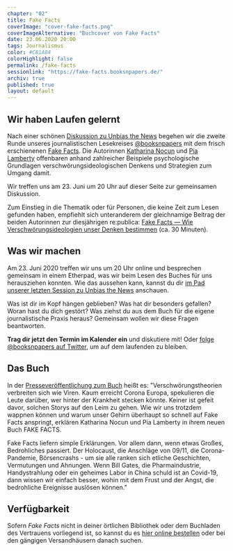 ```yaml
---
chapter: "02"
title: Fake Facts
coverImage: "cover-fake-facts.png"
coverImageAlternative: "Buchcover von Fake Facts"
date: 23.06.2020 20:00
tags: Journalismus
color: #C81A84
colorHighlight: false
permalink: /fake-facts
sessionlink: "https://fake-facts.booksnpapers.de/"
archiv: true
published: true
layout: default
---
```


<section markdown="1">

## Wir haben Laufen gelernt

Nach einer schönen [Diskussion zu Unbias the News](https://unbias-the-news.booksnpapers.de/) begehen wir die zweite Runde unseres journalistischen Lesekreises [@booksnpapers](https://twitter.com/booksnpapers) mit dem frisch erschienenen [Fake Facts](https://www.luebbe.de/quadriga/buecher/gesellschaft/fake-facts/id_7818123). Die Autorinnen [Katharina Nocun](https://twitter.com/kattascha) und [Pia Lamberty](https://twitter.com/_pietz_) offenbaren anhand zahlreicher Beispiele psychologische Grundlagen verschwörungsideologischen Denkens und Strategien zum Umgang damit.

Wir treffen uns am 23. Juni um 20 Uhr auf dieser Seite zur gemeinsamen Diskussion.

Zum Einstieg in die Thematik oder für Personen, die keine Zeit zum Lesen gefunden haben, empfiehlt sich unteranderem der gleichnamige Beitrag der beiden Autorinnen zur diesjährigen re:publica: [Fake Facts — Wie Verschwörungsideologien unser Denken bestimmen](https://www.youtube.com/watch?v=G_CP5bZSv34) (ca. 30 Minuten).

</section>

<section markdown="1">

## Was wir machen

Am 23. Juni 2020 treffen wir uns um 20 Uhr online und besprechen gemeinsam in einem Etherpad, was wir beim Lesen des Buches für uns herausziehen konnten. Wie das aussehen kann, kannst du dir [im Pad unserer letzten Session zu Unbias the News](https://unbias-the-news.booksnpapers.de/) anschauen.

Was ist dir im Kopf hängen geblieben? Was hat dir besonders gefallen? Woran hast du dich gestört? Was ziehst du aus dem Buch für die eigene journalistische Praxis heraus? Gemeinsam wollen wir diese Fragen beantworten.

**Trag dir jetzt den Termin im Kalender ein** und diskutiere mit! Oder [folge @booksnpapers auf Twitter](https://twitter.com/booksnpapers), um auf dem laufenden zu bleiben.

</section>

<section markdown="1">

## Das Buch

In der [Presseveröffentlichung zum Buch](https://www.presseportal.de/pm/110865/4591474) heißt es: "Verschwörungstheorien verbreiten sich wie Viren. Kaum erreicht Corona Europa, spekulieren die Leute darüber, wer hinter der Krankheit stecken könnte. Keiner ist gefeit davor, solchen Storys auf den Leim zu gehen. Wie wir uns trotzdem wappnen können und warum unser Gehirn überhaupt so schnell auf Fake Facts anspringt, erklären Katharina Nocun und Pia Lamberty in ihrem neuen Buch FAKE FACTS.

Fake Facts liefern simple Erklärungen. Vor allem dann, wenn etwas Großes, Bedrohliches passiert. Der Holocaust, die Anschläge von 09/11, die Corona-Pandemie, Börsencrashs - um sie alle ranken sich etliche Geschichten, Vermutungen und Ahnungen. Wenn Bill Gates, die Pharmaindustrie, Handystrahlung oder ein geheimes Labor in China schuld ist an Covid-19, dann wissen wir einfach besser, wohin mit dem Frust und der Angst, die bedrohliche Ereignisse auslösen können."

</section>

<section markdown="1">

## Verfügbarkeit

Sofern _Fake Facts_ nicht in deiner örtlichen Bibliothek oder dem Buchladen des Vertrauens vorliegend ist, so kannst du es [hier online bestellen](https://www.luebbe.de/quadriga/buecher/gesellschaft/fake-facts/id_7818123) oder bei den gängigen Versandhäusern danach suchen.

</section>